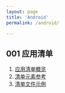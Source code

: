 ```yaml
---
layout: page
title: 'Android'
permalink: /android/

---
```


## 001 应用清单

1. [应用清单概览](/android/manifest01/)
2. [清单元素参考](/android/manifest02/)
3. [清单文件示例](/android/manifest03/)

